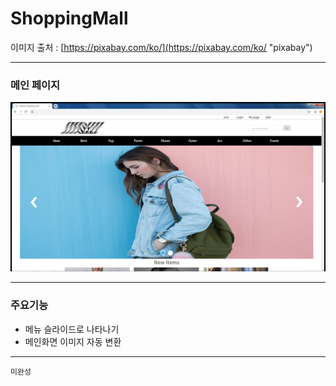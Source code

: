 # ShoppingMall

이미지 출처 : [https://pixabay.com/ko/](https://pixabay.com/ko/ "pixabay")

***

### 메인 페이지

![Alt text](/sample/sample1.png)

***

### 주요기능

- 메뉴 슬라이드로 나타나기
- 메인화면 이미지 자동 변환

***

```
미완성
```
